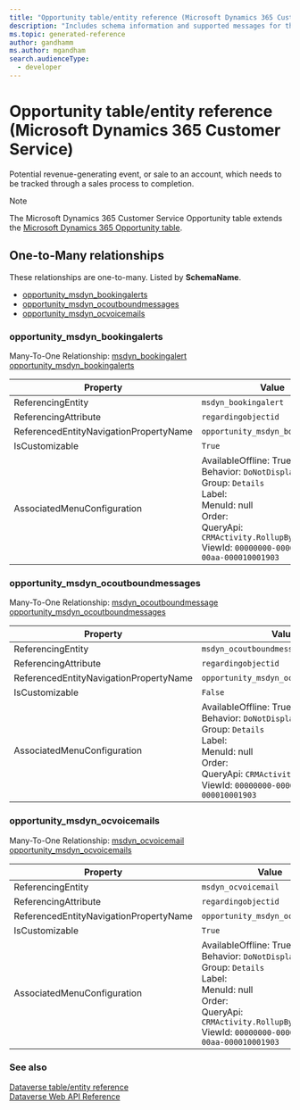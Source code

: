 ```yaml
---
title: "Opportunity table/entity reference (Microsoft Dynamics 365 Customer Service)"
description: "Includes schema information and supported messages for the Opportunity table/entity with Microsoft Dynamics 365 Customer Service."
ms.topic: generated-reference
author: gandhamm
ms.author: mgandham
search.audienceType: 
  - developer
---
```


# Opportunity table/entity reference (Microsoft Dynamics 365 Customer Service)

Potential revenue-generating event, or sale to an account, which needs to be tracked through a sales process to completion.

> [!NOTE]
> The Microsoft Dynamics 365 Customer Service Opportunity table extends the [Microsoft Dynamics 365 Opportunity table](/dynamics365/developer/reference/entities/opportunity).




## One-to-Many relationships

These relationships are one-to-many. Listed by **SchemaName**.

- [opportunity_msdyn_bookingalerts](#BKMK_opportunity_msdyn_bookingalerts)
- [opportunity_msdyn_ocoutboundmessages](#BKMK_opportunity_msdyn_ocoutboundmessages)
- [opportunity_msdyn_ocvoicemails](#BKMK_opportunity_msdyn_ocvoicemails)

### <a name="BKMK_opportunity_msdyn_bookingalerts"></a> opportunity_msdyn_bookingalerts

Many-To-One Relationship: [msdyn_bookingalert opportunity_msdyn_bookingalerts](msdyn_bookingalert.md#BKMK_opportunity_msdyn_bookingalerts)

|Property|Value|
|---|---|
|ReferencingEntity|`msdyn_bookingalert`|
|ReferencingAttribute|`regardingobjectid`|
|ReferencedEntityNavigationPropertyName|`opportunity_msdyn_bookingalerts`|
|IsCustomizable|`True`|
|AssociatedMenuConfiguration|AvailableOffline: True<br />Behavior: `DoNotDisplay`<br />Group: `Details`<br />Label: <br />MenuId: null<br />Order: <br />QueryApi: `CRMActivity.RollupByParty`<br />ViewId: `00000000-0000-0000-00aa-000010001903`|

### <a name="BKMK_opportunity_msdyn_ocoutboundmessages"></a> opportunity_msdyn_ocoutboundmessages

Many-To-One Relationship: [msdyn_ocoutboundmessage opportunity_msdyn_ocoutboundmessages](msdyn_ocoutboundmessage.md#BKMK_opportunity_msdyn_ocoutboundmessages)

|Property|Value|
|---|---|
|ReferencingEntity|`msdyn_ocoutboundmessage`|
|ReferencingAttribute|`regardingobjectid`|
|ReferencedEntityNavigationPropertyName|`opportunity_msdyn_ocoutboundmessages`|
|IsCustomizable|`False`|
|AssociatedMenuConfiguration|AvailableOffline: True<br />Behavior: `DoNotDisplay`<br />Group: `Details`<br />Label: <br />MenuId: null<br />Order: <br />QueryApi: `CRMActivity.RollupByParty`<br />ViewId: `00000000-0000-0000-00aa-000010001903`|

### <a name="BKMK_opportunity_msdyn_ocvoicemails"></a> opportunity_msdyn_ocvoicemails

Many-To-One Relationship: [msdyn_ocvoicemail opportunity_msdyn_ocvoicemails](msdyn_ocvoicemail.md#BKMK_opportunity_msdyn_ocvoicemails)

|Property|Value|
|---|---|
|ReferencingEntity|`msdyn_ocvoicemail`|
|ReferencingAttribute|`regardingobjectid`|
|ReferencedEntityNavigationPropertyName|`opportunity_msdyn_ocvoicemails`|
|IsCustomizable|`True`|
|AssociatedMenuConfiguration|AvailableOffline: True<br />Behavior: `DoNotDisplay`<br />Group: `Details`<br />Label: <br />MenuId: null<br />Order: <br />QueryApi: `CRMActivity.RollupByParty`<br />ViewId: `00000000-0000-0000-00aa-000010001903`|



### See also

[Dataverse table/entity reference](/power-apps/developer/data-platform/reference/about-entity-reference)  
[Dataverse Web API Reference](/power-apps/developer/data-platform/webapi/reference/about)   

